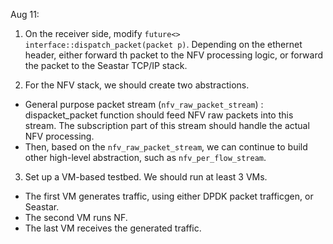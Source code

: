 Aug 11:

1. On the receiver side, modify `future<> interface::dispatch_packet(packet p)`. Depending on the ethernet header, either forward th packet to the NFV processing logic, or forward the packet to the Seastar TCP/IP stack.

2. For the NFV stack, we should create two abstractions.
  * General purpose packet stream (`nfv_raw_packet_stream`) : dispacket_packet function should feed NFV raw packets into this stream. The subscription part of this stream should handle the actual NFV processing.
  * Then, based on the `nfv_raw_packet_stream`, we can continue to build other high-level abstraction, such as `nfv_per_flow_stream`.
  
3. Set up a VM-based testbed. We should run at least 3 VMs.
  * The first VM generates traffic, using either DPDK packet trafficgen, or Seastar.
  * The second VM runs NF.
  * The last VM receives the generated traffic.
